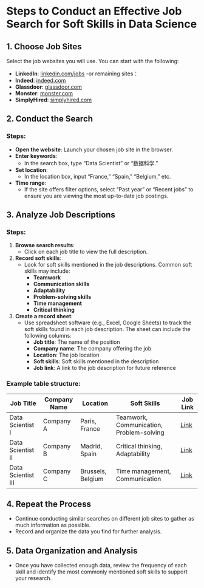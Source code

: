 # Steps to Conduct an Effective Job Search for Soft Skills in Data Science

## 1. Choose Job Sites
Select the job websites you will use. You can start with the following:

- **LinkedIn**: [linkedin.com/jobs](https://www.linkedin.com/jobs/)
-or remaining sites：
- **Indeed**: [indeed.com](https://www.indeed.com/)
- **Glassdoor**: [glassdoor.com](https://www.glassdoor.com/)
- **Monster**: [monster.com](https://www.monster.com/)
- **SimplyHired**: [simplyhired.com](https://www.simplyhired.com/)

## 2. Conduct the Search
### Steps:
- **Open the website**: Launch your chosen job site in the browser.
- **Enter keywords**:
   - In the search box, type “Data Scientist” or “数据科学.”
- **Set location**:
   - In the location box, input “France,” “Spain,” “Belgium,” etc.
- **Time range**:
   - If the site offers filter options, select “Past year” or “Recent jobs” to ensure you are viewing the most up-to-date job postings.

## 3. Analyze Job Descriptions
### Steps:
1. **Browse search results**:
   - Click on each job title to view the full description.
2. **Record soft skills**:
   - Look for soft skills mentioned in the job descriptions. Common soft skills may include:
     - **Teamwork**
     - **Communication skills**
     - **Adaptability**
     - **Problem-solving skills**
     - **Time management**
     - **Critical thinking**
3. **Create a record sheet**:
   - Use spreadsheet software (e.g., Excel, Google Sheets) to track the soft skills found in each job description. The sheet can include the following columns:
     - **Job title**: The name of the position
     - **Company name**: The company offering the job
     - **Location**: The job location
     - **Soft skills**: Soft skills mentioned in the description
     - **Job link**: A link to the job description for future reference

### Example table structure:

| Job Title         | Company Name  | Location          | Soft Skills                                  | Job Link                              |
|-------------------|---------------|-------------------|----------------------------------------------|---------------------------------------|
| Data Scientist I   | Company A     | Paris, France     | Teamwork, Communication, Problem-solving      | [Link](https://example.com)           |
| Data Scientist II  | Company B     | Madrid, Spain     | Critical thinking, Adaptability               | [Link](https://example.com)           |
| Data Scientist III | Company C     | Brussels, Belgium | Time management, Communication               | [Link](https://example.com)           |

## 4. Repeat the Process
- Continue conducting similar searches on different job sites to gather as much information as possible.
- Record and organize the data you find for further analysis.

## 5. Data Organization and Analysis
- Once you have collected enough data, review the frequency of each skill and identify the most commonly mentioned soft skills to support your research.

